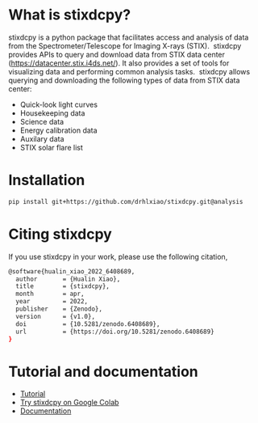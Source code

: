 # What is stixdcpy? 
stixdcpy is a python package that facilitates access and analysis of data from the Spectrometer/Telescope for Imaging X-rays (STIX). 
stixdcpy provides APIs to query and download data from STIX data center (https://datacenter.stix.i4ds.net/). It also provides a set of tools for visualizing data and performing common analysis tasks. 
stixdcpy allows querying and downloading the following types of data from STIX data center:

- Quick-look light curves
- Housekeeping data
- Science data
- Energy calibration data
- Auxilary data
- STIX solar flare list



# Installation
```sh 
pip install git+https://github.com/drhlxiao/stixdcpy.git@analysis

```
# Citing stixdcpy
If you use stixdcpy in your work, please use the following citation,
```sh
@software{hualin_xiao_2022_6408689,
  author       = {Hualin Xiao},
  title        = {stixdcpy},
  month        = apr,
  year         = 2022,
  publisher    = {Zenodo},
  version      = {v1.0},
  doi          = {10.5281/zenodo.6408689},
  url          = {https://doi.org/10.5281/zenodo.6408689}
}
```
# Tutorial and documentation
- [Tutorial](https://github.com/drhlxiao/stixdcpy/edit/master/examples/tutorial.ipynb)
- [Try stixdcpy on Google Colab](https://colab.research.google.com/drive/17fQfbWjL0s0TpblbPL1Ysy_zFXj40FBf?usp=sharing)
- [Documentation](https://drhlxiao.github.io/stixdcpy/)

